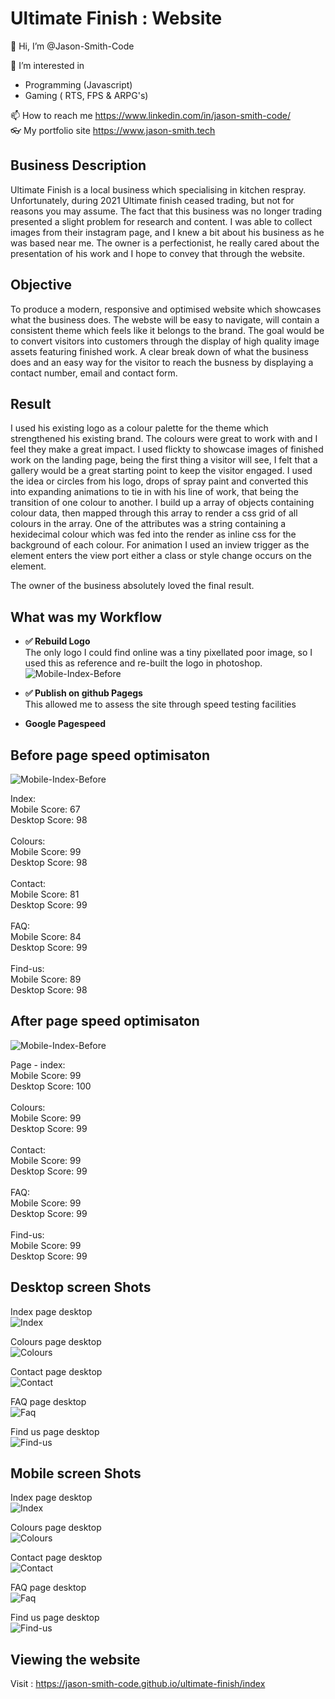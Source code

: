 # Ultimate Finish : Website

👋 Hi, I’m @Jason-Smith-Code

👀 I’m interested in

- Programming (Javascript)
- Gaming ( RTS, FPS & ARPG's)

📫 How to reach me
https://www.linkedin.com/in/jason-smith-code/ <br>
👓 My portfolio site
https://www.jason-smith.tech

## Business Description

Ultimate Finish is a local business which specialising in kitchen respray. Unfortunately, during 2021 Ultimate finish ceased trading, but not for reasons you may assume.
The fact that this business was no longer trading presented a slight problem for research and content.
I was able to collect images from their instagram page, and I knew a bit about his business as he was based near me.
The owner is a perfectionist, he really cared about the presentation of his work and I hope to convey that through the website.

## Objective

To produce a modern, responsive and optimised website which showcases what the business does.
The webste will be easy to navigate, will contain a consistent theme which feels like it belongs to the brand.
The goal would be to convert visitors into customers through the display of high quality image assets featuring finished work.
A clear break down of what the business does and an easy way for the visitor to reach the busness by displaying a contact number, email and contact form.

## Result

I used his existing logo as a colour palette for the theme which strengthened his existing brand. The colours were great to work with and I feel they make a great impact.
I used flickty to showcase images of finished work on the landing page, being the first thing a visitor will see, I felt that a gallery would be a great starting point to keep the visitor engaged.
I used the idea or circles from his logo, drops of spray paint and converted this into expanding animations to tie in with his line of work, that being the transition of one colour to another.
I build up a array of objects containing colour data, then mapped through this array to render a css grid of all colours in the array. One of the attributes was a string containing a hexidecimal colour which
was fed into the render as inline css for the background of each colour.
For animation I used an inview trigger as the element enters the view port either a class or style change occurs on the element.

The owner of the business absolutely loved the final result.

## What was my Workflow

- **✅ Rebuild Logo** <br>
  The only logo I could find online was a tiny pixellated poor image, so I used this as reference and re-built the logo in photoshop.
  ![Mobile-Index-Before](./images/screens/logo-photoshop.jpg)

- **✅ Publish on github Pagegs** <br>
  This allowed me to assess the site through speed testing facilities

- **Google Pagespeed** <br>

## Before page speed optimisaton

![Mobile-Index-Before](./images/screens/google-insight-index-mobile-before.jpg)

Index: <br>
Mobile Score: 67 <br>
Desktop Score: 98<br><br>
Colours: <br>
Mobile Score: 99 <br>
Desktop Score: 98<br><br>
Contact: <br>
Mobile Score: 81 <br>
Desktop Score: 99<br><br>
FAQ: <br>
Mobile Score: 84 <br>
Desktop Score: 99<br><br>
Find-us: <br>
Mobile Score: 89 <br>
Desktop Score: 98

## After page speed optimisaton

![Mobile-Index-Before](./images/screens/google-insight-index-mobile-after.jpg)

Page - index: <br>
Mobile Score: 99 <br>
Desktop Score: 100<br><br>
Colours: <br>
Mobile Score: 99 <br>
Desktop Score: 99<br><br>
Contact: <br>
Mobile Score: 99 <br>
Desktop Score: 99<br><br>
FAQ: <br>
Mobile Score: 99 <br>
Desktop Score: 99<br><br>
Find-us: <br>
Mobile Score: 99 <br>
Desktop Score: 99

## Desktop screen Shots

Index page desktop<br>
![Index](./images/screens/index.jpg)

Colours page desktop<br>
![Colours](./images/screens/colours.jpg)

Contact page desktop<br>
![Contact](./images/screens/contact.jpg)

FAQ page desktop<br>
![Faq](./images/screens/faq.jpg)

Find us page desktop<br>
![Find-us](./images/screens/find-us.jpg)

## Mobile screen Shots

Index page desktop<br>
![Index](./images/screens/index-mobile.jpg)

Colours page desktop<br>
![Colours](./images/screens/colours-mobile.jpg)

Contact page desktop<br>
![Contact](./images/screens/contact-mobile.jpg)

FAQ page desktop<br>
![Faq](./images/screens/faq-mobile.jpg)

Find us page desktop<br>
![Find-us](./images/screens/find-us-mobile.jpg)

## Viewing the website

Visit : https://jason-smith-code.github.io/ultimate-finish/index
